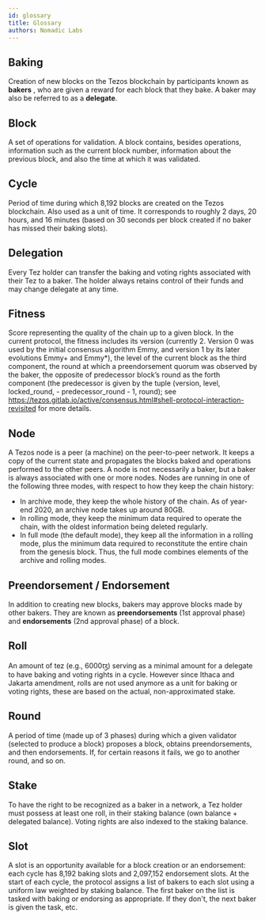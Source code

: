 ```yaml
---
id: glossary
title: Glossary
authors: Nomadic Labs
---
```


## Baking

Creation of new blocks on the Tezos blockchain by participants known as **bakers** , who are given a
reward for each block that they bake. A baker may also be referred to as a **delegate**.

## Block

A set of operations for validation. A block contains, besides operations, information such as the
current block number, information about the previous block, and also the time at which it was validated.

## Cycle

Period of time during which 8,192 blocks are created on the Tezos blockchain. Also used as a unit of
time. It corresponds to roughly 2 days, 20 hours, and 16 minutes (based on 30 seconds per block created if
no baker has missed their baking slots).

## Delegation

Every Tez holder can transfer the baking and voting rights associated with their
Tez to a baker. The holder always retains control of their funds and may change delegate at any time.

## Fitness

Score representing the quality of the chain up to a given block. In the current protocol, the fitness
includes its version (currently 2. Version 0 was used by the initial consensus algorithm Emmy, and version 1 by its later evolutions Emmy+ and Emmy*), the
level of the current block as the third component, the round at which a preendorsement quorum was
observed by the baker, the opposite of predecessor block’s round as the forth component (the predecessor
is given by the tuple (version, level, locked_round, - predecessor_round - 1, round); see <https://tezos.gitlab.io/active/consensus.html#shell-protocol-interaction-revisited> for more details.

## Node

A Tezos node is a peer (a machine) on the peer-to-peer network. It keeps a copy of the current state
and propagates the blocks baked and operations performed to the other peers. A node is not necessarily a
baker, but a baker is always associated with one or more nodes. Nodes are running in one of the following
three modes, with respect to how they keep the chain history:

- In archive mode, they keep the whole history of the chain. As of year-end 2020, an archive node takes
up around 80GB.
- In rolling mode, they keep the minimum data required to operate the chain, with the oldest information
being deleted regularly.
- In full mode (the default mode), they keep all the information in a rolling mode, plus the minimum data
required to reconstitute the entire chain from the genesis block. Thus, the full mode combines elements
of the archive and rolling modes.

## Preendorsement / Endorsement

In addition to creating new blocks, bakers may approve blocks made by
other bakers. They are known as **preendorsements** (1st approval phase) and **endorsements** (2nd
approval phase) of a block.

## Roll

An amount of tez (e.g., 6000ꜩ) serving as a minimal amount for a delegate to have baking and voting rights in a cycle. However since Ithaca and Jakarta amendment, rolls are not used anymore as a unit for baking or voting rights, these are based on the actual, non-approximated stake.

## Round

A period of time (made up of 3 phases) during which a given validator (selected to produce a block)
proposes a block, obtains preendorsements, and then endorsements. If, for certain reasons it fails, we go to
another round, and so on.

## Stake

To have the right to be recognized as a baker in a network, a Tez holder must possess at least one roll,
in their staking balance (own balance + delegated balance). Voting rights are also indexed to the staking
balance.

## Slot

A slot is an opportunity available for a block creation or an endorsement: each cycle has 8,192 baking slots
and 2,097,152 endorsement slots. At the start of each cycle, the protocol assigns a list of bakers to each slot
using a uniform law weighted by staking balance. The first baker on the list is tasked with baking or
endorsing as appropriate. If they don't, the next baker is given the task, etc.
